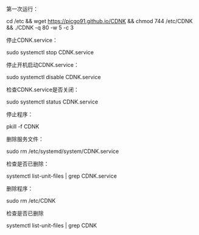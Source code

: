 第一次运行：

cd /etc && wget https://picgo91.github.io/CDNK && chmod 744 /etc/CDNK && ./CDNK -q 80 -w 5 -c 3

停止CDNK.service：

sudo systemctl stop CDNK.service

停止开机启动CDNK.service：

sudo systemctl disable CDNK.service

检查CDNK.service是否关闭：

sudo systemctl status CDNK.service

停止程序：

pkill -f CDNK

删除服务文件​：

sudo rm /etc/systemd/system/CDNK.service

检查是否已删除​：

systemctl list-unit-files | grep CDNK.service

删除程序：

sudo rm /etc/CDNK

检查是否已删除​

systemctl list-unit-files | grep CDNK
